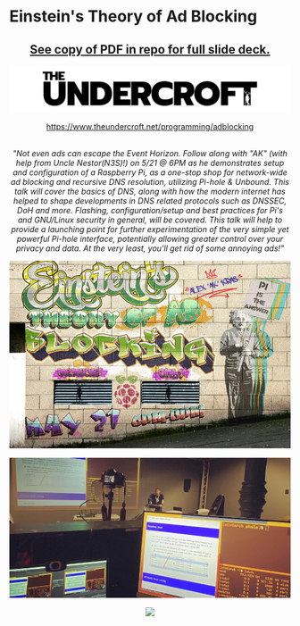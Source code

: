 # Einstein's Theory of Ad Blocking


## <center> <b><ins>See copy of PDF in repo for full slide deck.<ins></b></center>



![](images/undercroft.jpg)
<p align="center">
   <a href="https://www.theundercroft.net/programming/adblocking">https://www.theundercroft.net/programming/adblocking</a> 
   <br><br>
</p>

<p align="center">
   <i>"Not even ads can escape the Event Horizon. Follow along with "AK" (with help from Uncle Nestor(N3S)!) on 5/21 @ 6PM as he demonstrates setup and configuration of a Raspberry Pi, as a one-stop shop for network-wide ad blocking and recursive DNS resolution, utilizing Pi-hole & Unbound. This talk will cover the basics of DNS, along with how the modern internet has helped to shape developments in DNS related protocols such as DNSSEC, DoH and more. Flashing, configuration/setup and best practices for Pi's and GNU/Linux security in general, will be covered. This talk will help to provide a launching point for further experimentation of the very simple yet powerful Pi-hole interface, potentially allowing greater control over your privacy and data. At the very least, you'll get rid of some annoying ads!"</i>
</p>

![](images/poster.png.jpg)
<p align="center">
   <img src=/images/uc_talk.png />
</p>
<p align="center">
   <img src=/images/final.png />
</p>
